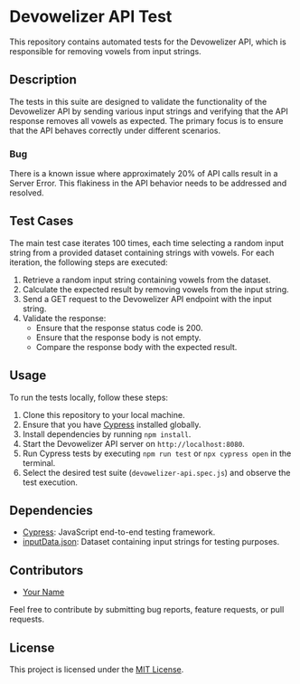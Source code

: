# Devowelizer API Test

This repository contains automated tests for the Devowelizer API, which is responsible for removing vowels from input strings.

## Description

The tests in this suite are designed to validate the functionality of the Devowelizer API by sending various input strings and verifying that the API response removes all vowels as expected. The primary focus is to ensure that the API behaves correctly under different scenarios.

### Bug

There is a known issue where approximately 20% of API calls result in a Server Error. This flakiness in the API behavior needs to be addressed and resolved.

## Test Cases

The main test case iterates 100 times, each time selecting a random input string from a provided dataset containing strings with vowels. For each iteration, the following steps are executed:

1. Retrieve a random input string containing vowels from the dataset.
2. Calculate the expected result by removing vowels from the input string.
3. Send a GET request to the Devowelizer API endpoint with the input string.
4. Validate the response:
   - Ensure that the response status code is 200.
   - Ensure that the response body is not empty.
   - Compare the response body with the expected result.

## Usage

To run the tests locally, follow these steps:

1. Clone this repository to your local machine.
2. Ensure that you have [Cypress](https://www.cypress.io/) installed globally.
3. Install dependencies by running `npm install`.
4. Start the Devowelizer API server on `http://localhost:8080`.
5. Run Cypress tests by executing `npm run test` or `npx cypress open` in the terminal.
6. Select the desired test suite (`devowelizer-api.spec.js`) and observe the test execution.

## Dependencies

- [Cypress](https://www.cypress.io/): JavaScript end-to-end testing framework.
- [inputData.json](inputData.json): Dataset containing input strings for testing purposes.

## Contributors

- [Your Name](https://github.com/yourusername)

Feel free to contribute by submitting bug reports, feature requests, or pull requests.

## License

This project is licensed under the [MIT License](LICENSE).
